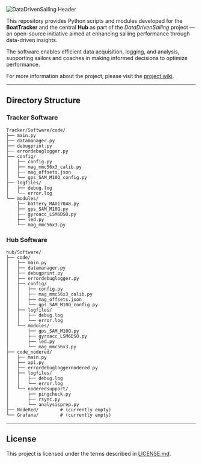 ![DataDrivenSailing Header](https://datadrivensailing.gitbook.io/~gitbook/image?url=https%3A%2F%2F3849893206-files.gitbook.io%2F%7E%2Ffiles%2Fv0%2Fb%2Fgitbook-x-prod.appspot.com%2Fo%2Fspaces%252F3nOHnHqWSETquXdlfpsF%252Fuploads%252FZFD75du86iGtM0usBqbX%252FHeader_DDS.png%3Falt%3Dmedia%26token%3D09a19365-ee3f-4ada-b7da-e5800a13606d&width=1248&dpr=1&quality=100&sign=cf05bd58&sv=2)

This repository provides Python scripts and modules developed for the **BoatTracker** and the central **Hub** as part of the *DataDrivenSailing* project — an open-source initiative aimed at enhancing sailing performance through data-driven insights.

The software enables efficient data acquisition, logging, and analysis, supporting sailors and coaches in making informed decisions to optimize performance.

For more information about the project, please visit the [project wiki](https://datadrivensailing.wiki).

---

## Directory Structure

### Tracker Software

```
Tracker/Software/code/
├── main.py
├── datamanager.py
├── debugprint.py
├── errordebuglogger.py
├── config/
│   ├── config.py
│   ├── mag_mmc56x3_calib.py
│   ├── mag_offsets.json
│   └── gps_SAM_M10Q_config.py
├── logfiles/
│   ├── debug.log
│   └── error.log
└── modules/
    ├── battery_MAX17048.py
    ├── gps_SAM_M10Q.py
    ├── gyroacc_LSM6DSO.py
    ├── led.py
    └── mag_mmc56x3.py
```

### Hub Software

```
hub/Software/
├── code/
│   ├── main.py
│   ├── datamanager.py
│   ├── debugprint.py
│   ├── errordebuglogger.py
│   ├── config/
│   │   ├── config.py
│   │   ├── mag_mmc56x3_calib.py
│   │   ├── mag_offsets.json
│   │   └── gps_SAM_M10Q_config.py
│   ├── logfiles/
│   │   ├── debug.log
│   │   └── error.log
│   └── modules/
│       ├── gps_SAM_M10Q.py
│       ├── gyroacc_LSM6DSO.py
│       ├── led.py
│       └── mag_mmc56x3.py
├── code_nodered/
│   ├── main.py
│   ├── api.py
│   ├── errordebugloggernodered.py
│   ├── logfiles/
│   │   ├── debug.log
│   │   └── error.log
│   └── noderedsupport/
│       ├── pingcheck.py
│       ├── rsync.py
│       └── analysisprep.py
├── NodeRed/        # (currently empty)
└── Grafana/        # (currently empty)
```

---

## License

This project is licensed under the terms described in [LICENSE.md](LICENSE.md).
